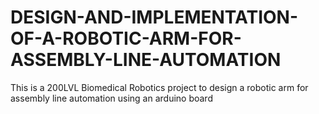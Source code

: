 # DESIGN-AND-IMPLEMENTATION-OF-A-ROBOTIC-ARM-FOR-ASSEMBLY-LINE-AUTOMATION
This is a 200LVL Biomedical Robotics project to design a robotic arm for assembly line automation using an arduino board
